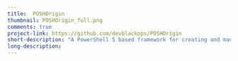 ```yaml
---
title:  POSHOrigin
thumbnail: POSHOrigin_full.png
comments: true
project-link: https://github.com/devblackops/POSHOrigin
short-description: "A PowerShell 5 based framework for creating and managing infrastructure objects via custom DSC resources."
long-description:
---
```

